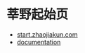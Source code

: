 # 莘野起始页

-   [start.zhaojiakun.com](https://start.zhaojiakun.com)
-   [documentation](https://zhaojiakun.com/content/start-page)
